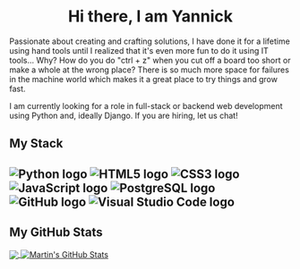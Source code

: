 <div align="center">

# Hi there, I am Yannick

</div>

Passionate about creating and crafting solutions, I have done it for a lifetime using hand tools until I realized that it's even more fun to do it using IT tools... Why? How do you do "ctrl + z" when you cut off a board too short or make a whole at the wrong place? There is so much more space for failures in the machine world which makes it a great place to try things and grow fast.

I am currently looking for a role in full-stack or backend web development using Python and, ideally Django.
If you are hiring, let us chat!

## My Stack

![Python logo](https://www.vectorlogo.zone/logos/python/python-icon.svg)
![HTML5 logo](https://www.vectorlogo.zone/logos/w3_html5/w3_html5-icon.svg)
![CSS3 logo](https://www.vectorlogo.zone/logos/w3_css/w3_css-icon.svg)
![JavaScript logo](https://www.vectorlogo.zone/logos/javascript/javascript-icon.svg)
![PostgreSQL logo](https://www.vectorlogo.zone/logos/postgresql/postgresql-icon.svg)
![GitHub logo](https://www.vectorlogo.zone/logos/github/github-icon.svg)
![Visual Studio Code logo](https://www.vectorlogo.zone/logos/visualstudio_code/visualstudio_code-icon.svg)
---

  ## My GitHub Stats

<a href="https://github.com/yannickferenczi/yannickferenczi">
  <img align="center" src="https://github-readme-stats.vercel.app/api/top-langs/?username=yannickferenczi&hide=java,html,tex&title_color=ffffff&text_color=c9cacc&icon_color=2bbc8a&bg_color=1d1f21&langs_count=3" />
</a>
<a href="https://github.com/yannickferenczi/yannickferenczi">
  <img align="center" src="https://github-readme-stats.vercel.app/api?username=yannickferenczi&show_icons=true&line_height=27&count_private=true&title_color=ffffff&text_color=c9cacc&icon_color=2bbc8a&bg_color=1d1f21" alt="Martin's GitHub Stats" />
</a>

